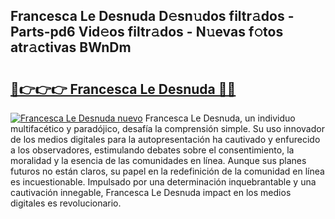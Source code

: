 ## Francesca Le Desnuda D𝚎sn𝚞dos filtr𝚊dos - Parts-pd6 Vid𝚎os filtr𝚊dos - N𝚞evas f𝚘tos atr𝚊ctivas BWnDm

# <h2><a href="http://mbag5g.tromn.icu/?c=Francesca+Le+Desnuda">🔗👉👉👉 Francesca Le Desnuda 🔗🔗</a></h2>

[![Francesca Le Desnuda nuevo](https://i.imgur.com/pEAQMta.gif)](http://mbag5g.tromn.icu/?c=Francesca+Le+Desnuda)
Francesca Le Desnuda, un individuo multifacético y paradójico, desafía la comprensión simple. Su uso innovador de los medios digitales para la autopresentación ha cautivado y enfurecido a los observadores, estimulando debates sobre el consentimiento, la moralidad y la esencia de las comunidades en línea. Aunque sus planes futuros no están claros, su papel en la redefinición de la comunidad en línea es incuestionable. Impulsado por una determinación inquebrantable y una cautivación innegable, Francesca Le Desnuda impact en los medios digitales es revolucionario.
